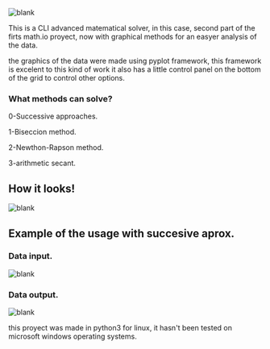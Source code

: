 ![blank](https://i.imgur.com/nQCxkab.png?1)

This is a CLI advanced matematical solver, in this case, second part of the firts math.io proyect, now with graphical
methods for an easyer analysis of the data.

the graphics of the data were made using pyplot framework, this framework is excelent to this kind of work
it also has a little control panel on the bottom of the grid to control other options.

### What methods can solve?

0-Successive approaches.

1-Biseccion method.

2-Newthon-Rapson method.

3-arithmetic secant.


## How it looks!

![blank](https://i.imgur.com/LQAu9FP.png?1)

## Example of the usage with succesive aprox.

### Data input.

![blank](https://i.imgur.com/ak6fWzY.png?1)
### Data output.

![blank](https://i.imgur.com/3hn2gT9.png?1)

this proyect was made in python3 for linux, it hasn't been tested on microsoft windows operating systems.
